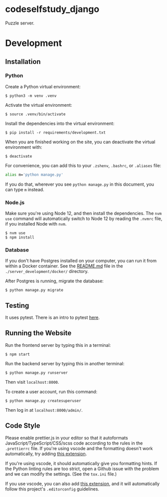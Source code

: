 # codeselfstudy_django

Puzzle server.

# Development

## Installation

### Python

Create a Python virtual environment:

```text
$ python3 -m venv .venv
```

Activate the virtual environment:

```text
$ source .venv/bin/activate
```

Install the dependencies into the virtual environment:

```text
$ pip install -r requirements/development.txt
```

When you are finished working on the site, you can deactivate the virtual environment with:

```text
$ deactivate
```

For convenience, you can add this to your `.zshenv`, `.bashrc`, or `.aliases` file:

```bash
alias m='python manage.py'
```

If you do that, wherever you see `python manage.py` in this document, you can type `m` instead.

### Node.js

Make sure you're using Node 12, and then install the dependencies. The `nvm use` command will automatically switch to Node 12 by reading the `.nvmrc` file, if you installed Node with `nvm`.

```text
$ nvm use
$ npm install
```

### Database

If you don't have Postgres installed on your computer, you can run it from within a Docker container. See the [README.md](./server_development/docker/README.md) file in the `./server_development/docker/` directory.

After Postgres is running, migrate the database:

```text
$ python manage.py migrate
```

## Testing

It uses pytest. There is an intro to pytest [here](https://djangostars.com/blog/django-pytest-testing/).

## Running the Website

Run the frontend server by typing this in a terminal:

```text
$ npm start
```

Run the backend server by typing this in another terminal:

```text
$ python manage.py runserver
```

Then visit `localhost:8000`.

To create a user account, run this command:

```text
$ python manage.py createsuperuser
```

Then log in at `localhost:8000/admin/`.

## Code Style

Please enable prettier.js in your editor so that it autoformats JavaScript/TypeScript/CSS/scss code according to the rules in the `.prettierrc` file. If you're using vscode and the formatting doesn't work automatically, try adding [this extension](https://marketplace.visualstudio.com/items?itemName=esbenp.prettier-vscode).

If you're using vscode, it should automatically give you formatting hints. If the Python linting rules are too strict, open a Github issue with the problem and we can modify the settings. (See the `tox.ini` file.)

If you use vscode, you can also add [this extension](https://marketplace.visualstudio.com/items?itemName=EditorConfig.EditorConfig), and it will automatically follow this project's `.editorconfig` guidelines.
